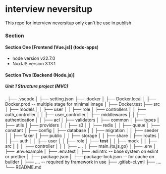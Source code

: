# interview neversitup

This repo for interview neversitup only can't be use in publish

### Section

#### Section One [Frontend (Vue.js)] (todo-apps)

- node version v22.7.0
- NuxtJS version 3.13.1

#### Section Two [Backend (Node.js)]

##### Unit 1 Structure project (MVC)

.
├── .vscode
│   ├── setting.json
├── .docker
│   ├── Docker.local
│   ├── Docker.prod -- multiple stage for minimal image
│   ├── Docker.test
├── src
│   ├── models
│   │   ├── user
│   │   ├── role
│   ├── controllers
│   │   ├── auth_controller
│   │   ├── user_controller
│   ├── middlewares
│   │   ├── authentication
│   │   ├── acl
│   ├── validators
│   ├── common
│   ├── types
│   ├── utils
│   ├── providers
│   │   ├── s3
│   │   ├── redis
│   │   ├── queue
│   ├── constant
│   ├── config
│   ├── database
│   │   ├── migration
│   │   ├── seeder
│   │   ├── faker
│   ├── public
│   │   ├── storage
│   │   ├── share
│   ├── routes
│   │   ├── auth
│   │   ├── user
│   │   ├── role
│   ├── __test__
│   │   ├── mock
│   │   ├── src
│   │   │   ├── controller
│   │   │   ├── ....
│   ├── main.{ts,js,go}
│   ├── .env
│   ├── .env.example
│   ├── .env.test
│   ├── .eslintrc -- base system on eslint or prettier
│   ├── package.json
│   ├── package-lock.json -- for cache on builder
│   ├── .... -- required by framework in use
├── .gitlab-ci.yml
├── ....
└── README.md